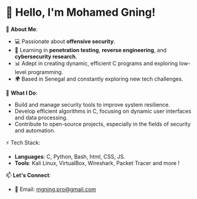 # 👋 Hello, I'm Mohamed Gning!

🌟 **About Me**:
- 💻 Passionate about **offensive security**.
- 🔐 Learning in **penetration testing**, **reverse engineering**, and **cybersecurity research**.
- 📊 Adept in creating dynamic, efficient C programs and exploring low-level programming.
- 🌍 Based in Senegal and constantly exploring new tech challenges.

🚀 **What I Do**:
- Build and manage security tools to improve system resilience.
- Develop efficient algorithms in C, focusing on dynamic user interfaces and data processing.
- Contribute to open-source projects, especially in the fields of security and automation.

⚡️ Tech Stack:
- **Languages**: C, Python, Bash, html, CSS, JS.
- **Tools**: Kali Linux, VirtualBox, Wireshark, Packet Tracer and more !

📫 **Let's Connect**:
- 📧 Email: mgning.pro@gmail.com
